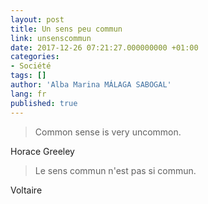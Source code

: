 ```yaml
---
layout: post
title: Un sens peu commun
link: unsenscommun
date: 2017-12-26 07:21:27.000000000 +01:00
categories:
- Société
tags: [] 
author: 'Alba Marina MÁLAGA SABOGAL'
lang: fr
published: true
---
```


> Common sense is very uncommon.

Horace Greeley

> Le sens commun n'est pas si commun.

Voltaire
